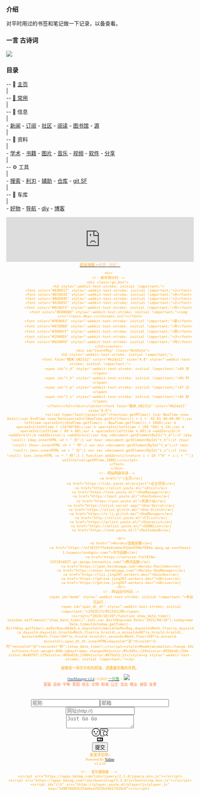 ### 介绍

对平时用过的书签和笔记做一下记录，以备查看。

<!-- (考虑到`学习`模块属于文档类，故迁移到`notion`中.) -->

<!-- 现在主要使用 Notion，故这里只做基本维护。（2021.3.30） -->

### 一言 古诗词

<div align=left><img src="https://v1.jinrishici.com/all.svg?font-size=20&spacing=4"/></div>

<!-- ![今日诗词](https://v2.jinrishici.com/one.svg) -->

<!-- <img alt="今日诗词" src="https://v2.jinrishici.com/one.svg?font-size=24&spacing=4" style="max-width:100%; display: block; margin: 0 auto;"> -->

### 目录
-- 📑 [主页](/)  
|  
-- [🚩 常用](/site.md)  
|  
-- 📃 信息  
|  
    - [新闻](/信息/news.md)
    - [订阅](/信息/订阅.md)
    - [社区](信息/community.md)
    - [阅读](信息/阅读.md)
    - [图书馆](信息/图书馆.md)
    - [源](信息/源.md)  
|  
-- 📁 资料  
|  
    - [学术](/zy/xs.md)
    - [书籍](/zy/books.md)
    - [图片](/zy/图片.md)
    - [音乐](/zy/音乐.md)
    - [视频](/zy/视频.md)
    - [软件](/zy/软件.md)
    - [分享](/zy/share.md)  
|  
-- ⚙️ 工具  
|  
    - [搜索](/tools/s&d.md)
    - [利刃](tools/利刃.md)
    - [辅助](tools/辅助.md)
    - [仓库](/tools/仓库.md)
    - [git SF](/tools/a2.md)  
|  
-- 🧱 车库  
|  
    - [好物](/tools/好物.md)
    - [导航](/tools/导航.md)
    - [diy](/tools/diy.md)
    - [博客](/车库/博客.md)

<center>
        <iframe frameborder="0" src="https://scdn.ltyuanfang.cn/shizhong.html" width="100%" height="120px" scrolling="no">
        </iframe>
        <a href="https://music.youte.ml">
        <font face="楷体_GB2312" color="#ffa200" size="1.0">轻谈浅唱 
        <font color="#fcbe72" size="1.5">✦世界 · 你好！</font> </font></a><font face="楷体_GB2312" color="#ffa200" size="1.0"> 
            
            <br>
            <!--新年倒计时-->
            <div class="gn_box"> 
            <h2 style="-webkit-text-stroke: initial !important;">
            <font color="#E80017" style="-webkit-text-stroke: initial !important;">2</font>
            <font color="#D1002E" style="-webkit-text-stroke: initial !important;">0</font>
            <font color="#BA0045" style="-webkit-text-stroke: initial !important;">2</font>
            <font color="#A3005C" style="-webkit-text-stroke: initial !important;">2</font>
            <font color="#8C0073" style="-webkit-text-stroke: initial !important;">年</font>
            <font color="#E80088" style="-webkit-text-stroke: initial !important;"><img src="//poco.4kyu.cc/chinaos.ico"></font>
            <font color="#5E00A1" style="-webkit-text-stroke: initial !important;">新</font>
            <font color="#4700B8" style="-webkit-text-stroke: initial !important;">年</font>
            <font color="#3000CF" style="-webkit-text-stroke: initial !important;">倒</font>
            <font color="#1900E6" style="-webkit-text-stroke: initial !important;">计</font>
            <font color="#0200FD" style="-webkit-text-stroke: initial !important;">时</font>
            </h2><center>
                <div id="CountMsg" class="HotDate">
                    <h2 style="-webkit-text-stroke: initial !important;">
                    <font face="楷体_GB2312" color="#b2da11" size="4.8" style="-webkit-text-stroke: initial !important;">
                    <span id="t_d" style="-webkit-text-stroke: initial !important;">40 天</span>
                    <span id="t_h" style="-webkit-text-stroke: initial !important;">06 时</span>
                    <span id="t_m" style="-webkit-text-stroke: initial !important;">47 分</span>
                    <span id="t_s" style="-webkit-text-stroke: initial !important;">46 秒</span>
                    </font></h2></div></center><font face="楷体_GB2312" color="#b2da11" size="4.8">
                    <script type="text/javascript">function getRTime() {var NowTime =new Date();var EndTime =new Date(parseInt(NowTime.getFullYear()) + 1 +'-02-01 00:00:00');var lefttime =parseInt((EndTime.getTime() - NowTime.getTime()) / 1000);var d =parseInt(lefttime / (24*60*60));var h =parseInt(lefttime / (60 *60) % 24);var m =parseInt(lefttime / 60 % 60);var s =parseInt(lefttime % 60);d =addZero(d);h =addZero(h);m =addZero(m);s =addZero(s);var day =document.getElementById("t_d");if (day !=null) {day.innerHTML =d + " 天";} var hour =document.getElementById("t_h");if (hour !=null) {hour.innerHTML =h + " 时";} var min =document.getElementById("t_m");if (min !=null) {min.innerHTML =m + " 分";} var sec =document.getElementById("t_s");if (sec !=null) {sec.innerHTML =s + " 秒";} } function addZero(i){return i < 10 ?"0" + i:i + "";} setInterval(getRTime,1000);</script>
                    </font>
                    </div>
                    <!--网站网盘目录-->
                        <a href="/">主页</a>|
                        <a href="https://tibi.youte.ml/project">企业项目</a>|
                        <a href="https://alist.youte.ml/">Alsit</a>|
                        <a href="https://one.youte.ml/">OneManager</a>|
                        <a href="https://panl.youte.ml/">PanIndex</a>|
                        <a href="https://yun.youte.ml">资源小站</a>|
                        <a href="https://olist.vercel.app/">One-Vercel</a>|
                        <a href="https://olist.glitch.me/">One-Glitch</a>|
                        <a href="https://o-li.glitch.me/">OneManager</a>|
                        <a href="http://ctlist.youte.ml">CTList</a>|
                        <a href="https://arlist.youte.ml/">ShareList</a>|
                        <a href="https://oelist.youte.ml/">GONEList</a>|
                        <a href="https://ond.youte.ml/l">OneIndexN</a>|

                        <br>
                        <a href="">Heroku/函数部署</a>|
                        <a href="https://ef3015f7fe4a4cddac91bbd298e7694a.apig.ap-southeast-1.huaweicloudapis.com/">华为函数</a>|
                        <a href="https://service-7ckf4l6w-1251814827.gz.apigw.tencentcs.com/">腾讯函数</a>|
                        <a href="https://jpan.herokuapp.com">Heroku-Panlndex</a>|
                        <a href="https://oneyr.herokuapp.com/">Heroku-OneManager</a>|
                        <a href="https://iii.jing207.workers.dev/">Goindex</a>|
                        <a href="https://gdrive.junq207.workers.dev/">GDrive</a>|
                        <a href="https://gdrive.jing207.workers.dev/">GDrive</a>|
                        <br>
                        <!--网站运行时间-->
                        <span id="momk" style="-webkit-text-stroke: initial !important;">本站已运行：
                        <span id="span_dt_dt" style="-webkit-text-stroke: initial !important;">256天17小时12分12秒</span>
                        <script>/*2020/10/20*/function show_date_time(){window.setTimeout("show_date_time()",1e3);var BirthDay=new Date("2021/04/10"),today=new Date,timeold=today.getTime()-BirthDay.getTime(),msPerDay=864e5,e_daysold=timeold/msPerDay,daysold=Math.floor(e_daysold),e_hrsold=24*(e_daysold-daysold),hrsold=Math.floor(e_hrsold),e_minsold=60*(e_hrsold-hrsold), minsold=Math.floor(60*(e_hrsold-hrsold)),seconds=Math.floor(60*(e_minsold-minsold));span_dt_dt.innerHTML=daysold+"天"+hrsold+"小时"+minsold+"分"+seconds+"秒";}show_date_time();</script><style>#momk{animation:change 10s infinite;font-weight:800;}@keyframes change{0%{color:#5cb85c;}25%{color:#556bd8;}50%{color:#e40707;}75%{color:#66e616;}100%{color:#67bd31;}}</style><p style="-webkit-text-stroke: initial !important;"></p>

<!--一言-->                         
<p id="hitokoto" style="-webkit-text-stroke: initial !important;">就像是一场华尔街的阴谋，透露着优雅的杀戮。</p>
<script>
    fetch('https://v1.hitokoto.cn')
        .then(response => response.json())
        .then(data => {
            const hitokoto = document.getElementById('hitokoto')
            hitokoto.innerText = data.hitokoto
        })
        .catch(console.error)
</script>
<!--底部内容-->  
<a href="https://github.com/qkqpttgf/OneManager-php" style="-webkit-text-stroke: initial !important;">
<font color="#41577D" size="1.0" style="-webkit-text-stroke: initial !important;">OneManager v3.4</font></a> | ©2022 
<a href="https://youte.ml" style="-webkit-text-stroke: initial !important;"><font face="楷体_GB2312" color="#259E41" size="1.5" style="-webkit-text-stroke: initial !important;">一只鱼</font></a>
<!--友盟统计-->  
                            &nbsp;|&nbsp;
<script type="text/javascript">document.write(unescape("%3Cspan id='cnzz_stat_icon_1279586967'%3E%3C/span%3E%3Cscript src='https://v1.cnzz.com/z_stat.php%3Fid%3D1279586967%26show%3Dpic1' type='text/javascript'%3E%3C/script%3E"));</script><span id="cnzz_stat_icon_1279586967" style="-webkit-text-stroke: initial !important;"><a href="https://www.cnzz.com/stat/website.php?web_id=1279586967" target="_blank" title="站长统计" style="-webkit-text-stroke: initial !important;"><img border="0" hspace="0" vspace="0" src="https://icon.cnzz.com/img/pic1.gif"></a></span><script src="https://v1.cnzz.com/z_stat.php?id=1279586967&amp;show=pic1" type="text/javascript"></script><script src="https://c.cnzz.com/core.php?web_id=1279586967&amp;show=pic1&amp;t=z" charset="utf-8" type="text/javascript"></script>
                            &nbsp;&nbsp;
<!--底部内容-->                              
<font face="楷体_GB2312" color="#FF7B38" size="0.8" style="-webkit-text-stroke: initial !important;"><br style="-webkit-text-stroke: initial !important;">富强· 自由· 平等· 爱国· 民主· 文明· 和谐· 公正· 法治· 敬业· 诚信· 友善 </font>
<span id="momk" style="color: rgb(255, 0, 0); -webkit-text-stroke: initial !important;"></span>
                            <br style="-webkit-text-stroke: initial !important;"> 
                          <br style="-webkit-text-stroke: initial !important;">
                        <br style="-webkit-text-stroke: initial !important;">
                     <br style="-webkit-text-stroke: initial !important;">
                     
<!--评论留言区-->                     
<script src="//cdn.jsdelivr.net/npm/valine/dist/Valine.min.js"></script>
<div id="vcomments" class=" v" data-class="v" style="-webkit-text-stroke: initial !important;"><div class="vpanel" style="-webkit-text-stroke: initial !important;"><div class="vwrap" style="-webkit-text-stroke: initial !important;"><p class="cancel-reply text-right" style="display: none; -webkit-text-stroke: initial !important;" title="取消回复"><svg class="vicon cancel-reply-btn" viewBox="0 0 1024 1024" version="1.1" xmlns="http://www.w3.org/2000/svg" p-id="4220" width="22" height="22"><path d="M796.454 985H227.545c-50.183 0-97.481-19.662-133.183-55.363-35.7-35.701-55.362-83-55.362-133.183V227.545c0-50.183 19.662-97.481 55.363-133.183 35.701-35.7 83-55.362 133.182-55.362h568.909c50.183 0 97.481 19.662 133.183 55.363 35.701 35.702 55.363 83 55.363 133.183v568.909c0 50.183-19.662 97.481-55.363 133.183S846.637 985 796.454 985zM227.545 91C152.254 91 91 152.254 91 227.545v568.909C91 871.746 152.254 933 227.545 933h568.909C871.746 933 933 871.746 933 796.454V227.545C933 152.254 871.746 91 796.454 91H227.545z" p-id="4221"></path><path d="M568.569 512l170.267-170.267c15.556-15.556 15.556-41.012 0-56.569s-41.012-15.556-56.569 0L512 455.431 341.733 285.165c-15.556-15.556-41.012-15.556-56.569 0s-15.556 41.012 0 56.569L455.431 512 285.165 682.267c-15.556 15.556-15.556 41.012 0 56.569 15.556 15.556 41.012 15.556 56.569 0L512 568.569l170.267 170.267c15.556 15.556 41.012 15.556 56.569 0 15.556-15.556 15.556-41.012 0-56.569L568.569 512z" p-id="4222"></path></svg></p><div class="vheader item3" style="-webkit-text-stroke: initial !important;"><input name="nick" placeholder="昵称" class="vnick vinput" type="text"><input name="mail" placeholder="邮箱" class="vmail vinput" type="email"><input name="link" placeholder="网址(http://)" class="vlink vinput" type="text"></div><div class="vedit" style="-webkit-text-stroke: initial !important;"><textarea id="veditor" class="veditor vinput" placeholder="Just Go Go"></textarea><div class="vrow" style="-webkit-text-stroke: initial !important;"><div class="vcol vcol-60 status-bar" style="-webkit-text-stroke: initial !important;"></div><div class="vcol vcol-40 vctrl text-right" style="-webkit-text-stroke: initial !important;"><span title="表情" class="vicon vemoji-btn" style="-webkit-text-stroke: initial !important;"><svg viewBox="0 0 1024 1024" version="1.1" xmlns="http://www.w3.org/2000/svg" p-id="16172" width="22" height="22"><path d="M512 1024a512 512 0 1 1 512-512 512 512 0 0 1-512 512zM512 56.888889a455.111111 455.111111 0 1 0 455.111111 455.111111 455.111111 455.111111 0 0 0-455.111111-455.111111zM312.888889 512A85.333333 85.333333 0 1 1 398.222222 426.666667 85.333333 85.333333 0 0 1 312.888889 512z" p-id="16173"></path><path d="M512 768A142.222222 142.222222 0 0 1 369.777778 625.777778a28.444444 28.444444 0 0 1 56.888889 0 85.333333 85.333333 0 0 0 170.666666 0 28.444444 28.444444 0 0 1 56.888889 0A142.222222 142.222222 0 0 1 512 768z" p-id="16174"></path><path d="M782.222222 391.964444l-113.777778 59.733334a29.013333 29.013333 0 0 1-38.684444-10.808889 28.444444 28.444444 0 0 1 10.24-38.684445l113.777778-56.888888a28.444444 28.444444 0 0 1 38.684444 10.24 28.444444 28.444444 0 0 1-10.24 36.408888z" p-id="16175"></path><path d="M640.568889 451.697778l113.777778 56.888889a27.875556 27.875556 0 0 0 38.684444-10.24 27.875556 27.875556 0 0 0-10.24-38.684445l-113.777778-56.888889a28.444444 28.444444 0 0 0-38.684444 10.808889 28.444444 28.444444 0 0 0 10.24 38.115556z" p-id="16176"></path></svg></span><span title="预览" class="vicon vpreview-btn" style="-webkit-text-stroke: initial !important;"><svg viewBox="0 0 1024 1024" version="1.1" xmlns="http://www.w3.org/2000/svg" p-id="17688" width="22" height="22"><path d="M502.390154 935.384615a29.538462 29.538462 0 1 1 0 59.076923H141.430154C79.911385 994.461538 29.538462 946.254769 29.538462 886.153846V137.846154C29.538462 77.745231 79.950769 29.538462 141.390769 29.538462h741.218462c61.44 0 111.852308 48.206769 111.852307 108.307692v300.268308a29.538462 29.538462 0 1 1-59.076923 0V137.846154c0-26.899692-23.355077-49.230769-52.775384-49.230769H141.390769c-29.420308 0-52.775385 22.331077-52.775384 49.230769v748.307692c0 26.899692 23.355077 49.230769 52.775384 49.230769h360.999385z" p-id="17689"></path><path d="M196.923077 216.615385m29.538461 0l374.153847 0q29.538462 0 29.538461 29.538461l0 0q0 29.538462-29.538461 29.538462l-374.153847 0q-29.538462 0-29.538461-29.538462l0 0q0-29.538462 29.538461-29.538461Z" p-id="17690"></path><path d="M649.846154 846.769231a216.615385 216.615385 0 1 0 0-433.230769 216.615385 216.615385 0 0 0 0 433.230769z m0 59.076923a275.692308 275.692308 0 1 1 0-551.384616 275.692308 275.692308 0 0 1 0 551.384616z" p-id="17691"></path><path d="M807.398383 829.479768m20.886847-20.886846l0 0q20.886846-20.886846 41.773692 0l125.321079 125.321079q20.886846 20.886846 0 41.773693l0 0q-20.886846 20.886846-41.773693 0l-125.321078-125.321079q-20.886846-20.886846 0-41.773693Z" p-id="17692"></path></svg></span></div></div></div><div class="vrow" style="-webkit-text-stroke: initial !important;"><div class="vcol vcol-30" style="-webkit-text-stroke: initial !important;"><a alt="Markdown is supported" href="https://guides.github.com/features/mastering-markdown/" class="vicon" target="_blank" style="-webkit-text-stroke: initial !important;"><svg class="markdown" viewBox="0 0 16 16" version="1.1" width="16" height="16" aria-hidden="true"><path fill-rule="evenodd" d="M14.85 3H1.15C.52 3 0 3.52 0 4.15v7.69C0 12.48.52 13 1.15 13h13.69c.64 0 1.15-.52 1.15-1.15v-7.7C16 3.52 15.48 3 14.85 3zM9 11H7V8L5.5 9.92 4 8v3H2V5h2l1.5 2L7 5h2v6zm2.99.5L9.5 8H11V5h2v3h1.5l-2.51 3.5z"></path></svg></a></div><div class="vcol vcol-70 text-right" style="-webkit-text-stroke: initial !important;"><button type="button" title="Cmd|Ctrl+Enter" class="vsubmit vbtn">提交</button></div></div><div class="vemojis" style="display: none; -webkit-text-stroke: initial !important;"></div><div class="vinput vpreview" style="display: none; -webkit-text-stroke: initial !important;"></div></div></div><div class="vcount" style="display: none; -webkit-text-stroke: initial !important;"><span class="vnum" style="-webkit-text-stroke: initial !important;">0</span> 评论</div><div class="vload-top text-center" style="display: none; -webkit-text-stroke: initial !important;"><i class="vspinner" style="width: 30px; height: 30px; -webkit-text-stroke: initial !important;"></i></div><div class="vcards" style="-webkit-text-stroke: initial !important;"></div><div class="vload-bottom text-center" style="display: none; -webkit-text-stroke: initial !important;"><i class="vspinner" style="width: 30px; height: 30px; -webkit-text-stroke: initial !important;"></i></div><div class="vempty" style="display: block; -webkit-text-stroke: initial !important;">来发评论吧~</div><div class="vpage txt-center" style="display: none; -webkit-text-stroke: initial !important;"><button type="button" class="vmore vbtn">加载更多...</button></div><div class="vpower txt-right" style="-webkit-text-stroke: initial !important;">Powered By <a href="https://valine.js.org" target="_blank" style="-webkit-text-stroke: initial !important;">Valine</a><br style="-webkit-text-stroke: initial !important;">v1.4.16</div></div>
<script>
    new Valine({
        el: '#vcomments',
        appId: 'j49R6l4J88bdbz0bUTLWAoGL-9Nh9j0Va',
        appKey: 'oD8Gkx6FzCiUOcCntVdV6soo'
    })
</script>
                            
    <!-- 音乐播放器 --> 
    <script src="https://apps.bdimg.com/libs/jquery/2.1.4/jquery.min.js"></script>
    <script src="https://apps.bdimg.com/libs/bootstrap/3.3.4/js/bootstrap.min.js"></script>
    <script id="ilt" src="https://player.youte.ml/player/js/player.js" key="1d98766031254e6aa7023b2d617419c0"></script> 
    
 
</span></font></center>